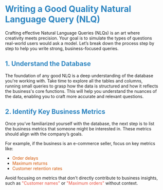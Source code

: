 # <span style="color:#2E86C1"> Writing a Good Quality Natural Language Query (NLQ) </span>

Crafting effective Natural Language Queries (NLQs) is an art where creativity meets precision. Your goal is to simulate the types of questions real-world users would ask a model. Let’s break down the process step by step to help you write strong, business-focused queries.

## <span style="color:#2E86C1">1. Understand the Database</span>

The foundation of any good NLQ is a deep understanding of the database you're working with. Take time to explore all the tables and columns, running small queries to grasp how the data is structured and how it reflects the business's core functions. This will help you understand the nuances of the data, enabling you to craft more accurate and relevant questions.

## <span style="color:#2E86C1">2. Identify Key Business Metrics</span>

Once you’ve familiarized yourself with the database, the next step is to list the business metrics that someone might be interested in. These metrics should align with the company’s goals.

For example, if the business is an e-commerce seller, focus on key metrics like:

* <span style="color:#D35400">Order delays</span>
* <span style="color:#D35400">Maximum returns</span>
* <span style="color:#D35400">Customer retention rates</span>

Avoid focusing on metrics that don't directly contribute to business insights, such as <span style="color:#E74C3C">"Customer names"</span> or <span style="color:#E74C3C">"Maximum orders"</span> without context.
